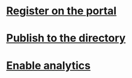 # [Register on the portal](../portal-register-bot.md)
# [Publish to the directory](../portal-submit-bot-directory.md)
# [Enable analytics](~/portal-analytics-overview.md)

